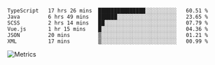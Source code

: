 <!--START_SECTION:waka-->

```text
TypeScript   17 hrs 26 mins  ███████████████░░░░░░░░░░   60.51 %
Java         6 hrs 49 mins   ██████░░░░░░░░░░░░░░░░░░░   23.65 %
SCSS         2 hrs 14 mins   ██░░░░░░░░░░░░░░░░░░░░░░░   07.79 %
Vue.js       1 hr 15 mins    █░░░░░░░░░░░░░░░░░░░░░░░░   04.36 %
JSON         20 mins         ▒░░░░░░░░░░░░░░░░░░░░░░░░   01.21 %
XML          17 mins         ▒░░░░░░░░░░░░░░░░░░░░░░░░   00.99 %
```

<!--END_SECTION:waka-->

![Metrics](https://metrics.lecoq.io/TachibanaKimika?template=classic&base.activity=0&base.community=0&base.repositories=0&languages=1&isocalendar=1&isocalendar.duration=half-year&languages.limit=8&languages.sections=most-used&languages.colors=github&languages.threshold=0%25&languages.indepth=false&languages.recent.load=300&languages.recent.days=14&config.timezone=Asia%2FShanghai)
